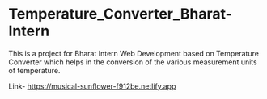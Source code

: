# Temperature_Converter_Bharat-Intern
This is a project for Bharat Intern Web Development based on Temperature Converter which helps in the conversion of the various measurement units of temperature.

Link- https://musical-sunflower-f912be.netlify.app
